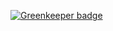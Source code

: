 

[![Greenkeeper badge](https://badges.greenkeeper.io/abdulhannanali/favorite-github-users-bot.svg)](https://greenkeeper.io/)